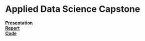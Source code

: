 # Applied Data Science Capstone
**[Presentation](https://github.com/Mahluza/Data-Science-Capstone/blob/master/AfricaToursPresentation.pdf)**<br>
**[Report](https://github.com/Mahluza/Data-Science-Capstone/blob/master/AfricaToursReport.pdf)**<br>
**[Code](https://github.com/Mahluza/Data-Science-Capstone/blob/master/AfricaToursAnalysis.ipynb)**<br>
